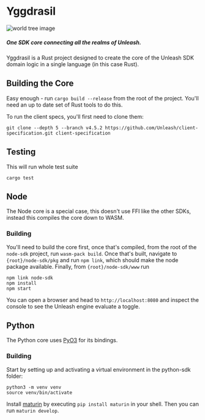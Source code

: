 # Yggdrasil

![world tree image](worldtree.webp "Title")

##### One SDK core connecting all the realms of Unleash.

Yggdrasil is a Rust project designed to create the core of the Unleash SDK domain logic in a single language (in this case Rust).

## Building the Core

Easy enough - run `cargo build --release` from the root of the project. You'll need an up to date set of Rust tools to do this.

To run the client specs, you'll first need to clone them:

`git clone --depth 5 --branch v4.5.2 https://github.com/Unleash/client-specification.git client-specification`

## Testing

This will run whole test suite
```
cargo test
```


## Node

The Node core is a special case, this doesn't use FFI like the other SDKs, instead this compiles the core down to WASM.


### Building

You'll need to build the core first, once that's compiled, from the root of the `node-sdk` project, run `wasm-pack build`. Once that's built, navigate to `{root}/node-sdk/pkg` and run `npm link`, which should make the node package available. Finally, from `{root}/node-sdk/www` run

```
npm link node-sdk
npm install
npm start
```

You can open a browser and head to `http://localhost:8080` and inspect the console to see the Unleash engine evaluate a toggle.

## Python

The Python core uses [PyO3](https://pyo3.rs/v0.17.2/index.html) for its bindings.

### Building

Start by setting up and activating a virtual environment in the python-sdk folder:

```
python3 -m venv venv
source venv/bin/activate
```
Install [maturin](https://github.com/PyO3/maturin) by executing `pip install maturin` in your shell. Then you can run `maturin develop`.
